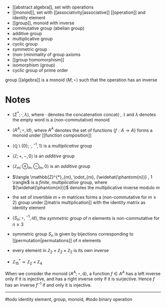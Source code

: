 
- [[abstract algebra]], set with operations
- [[monoid]], set with [[associativity|associative]] [[operation]] and identity element
- [[group]], monoid with inverse
- commutative group (abelian group)
- additive group
- multiplicative group
- cyclic group
- symmetric group
- (non-)minimality of group axioms
- [[group homomorphism]]
- isomorphism (group)
- cyclic group of prime order

group [[algebra]] is a monoid $\langle M; \star \rangle$ such that the operation has an inverse


# Notes

- $\langle \Sigma^{*}; \cdot, \lambda \rangle$, where $\cdot$ denotes the concatenation $\mathrm{concat(\cdot, \cdot)}$ and $\lambda$ denotes the empty word is a (non-commutative) monoid
- $\langle A^{A}; \circ, \mathrm{id} \rangle$, where $A^{A}$ denotes the set of functions $\{ f : A \to A \}$ forms a monoid under [[function composition]]
- $\langle \mathbb{Q} \setminus \{ 0 \}; \cdot, {^{-1}}, 1 \rangle$ is a *multiplicative* group
- $\langle \mathbb{Z}; +, -, 0 \rangle$ is an *additive* group
- $\langle \mathbb{Z}_{m}; \oplus_{m}, \ominus_{m}, 0 \rangle$ is an *additive* group
- $\langle \mathbb{Z}^{*}_{m}, \odot_{m}, {\widehat{\phantom{n}}}  , 1 \rangle$ is a *finite*, *multiplicative* group, where ${\widehat{\phantom{n}}}$ denotes the multiplicative inverse modulo $m$
- the set of invertible $m \times m$ matrices forms a (non-commutative for $m \geq 2$) group under [[matrix multiplication]] with the identity matrix as identity element
- $\langle S_{n}; \circ, {^{-1}}, id \rangle$, the *symmetric group* of $n$ elements is non-commutative for $n \geq 3$

- symmetric group $S_{n}$ is given by bijections corresponding to [[permutation|permutations]] of $n$ elements
- every element in $\mathbb{Z}_{2} \times \mathbb{Z}_{2} \times \mathbb{Z}_{2}$ is its own inverse
- $\mathbb{Z}_{15}^{*} \simeq \mathbb{Z}_{2} \times \mathbb{Z}_{4}$


When we consider the monoid $\langle A^{A}; \circ, \mathrm{d} \rangle$, a function $f \in A^{A}$ has a left inverse only if it is injective, and has a right inverse only if it is surjective. Hence $f$ has an inverse $f^{-1}$ if and only it is injective.

___

#todo identity element, group, monoid,
#todo binary operation

